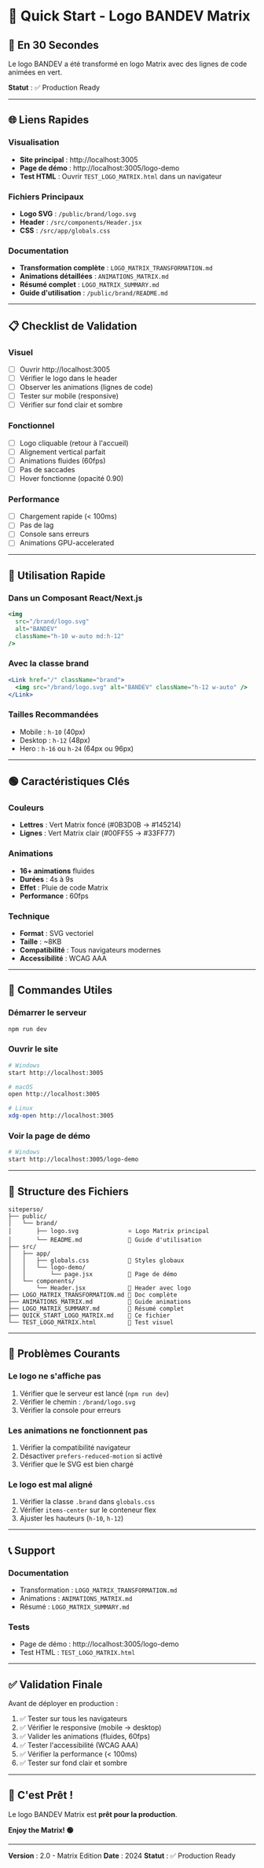 # 🚀 Quick Start - Logo BANDEV Matrix

## 🎯 En 30 Secondes

Le logo BANDEV a été transformé en logo Matrix avec des lignes de code animées en vert.

**Statut** : ✅ Production Ready

---

## 🌐 Liens Rapides

### Visualisation
- **Site principal** : http://localhost:3005
- **Page de démo** : http://localhost:3005/logo-demo
- **Test HTML** : Ouvrir `TEST_LOGO_MATRIX.html` dans un navigateur

### Fichiers Principaux
- **Logo SVG** : `/public/brand/logo.svg`
- **Header** : `/src/components/Header.jsx`
- **CSS** : `/src/app/globals.css`

### Documentation
- **Transformation complète** : `LOGO_MATRIX_TRANSFORMATION.md`
- **Animations détaillées** : `ANIMATIONS_MATRIX.md`
- **Résumé complet** : `LOGO_MATRIX_SUMMARY.md`
- **Guide d'utilisation** : `/public/brand/README.md`

---

## 📋 Checklist de Validation

### Visuel
- [ ] Ouvrir http://localhost:3005
- [ ] Vérifier le logo dans le header
- [ ] Observer les animations (lignes de code)
- [ ] Tester sur mobile (responsive)
- [ ] Vérifier sur fond clair et sombre

### Fonctionnel
- [ ] Logo cliquable (retour à l'accueil)
- [ ] Alignement vertical parfait
- [ ] Animations fluides (60fps)
- [ ] Pas de saccades
- [ ] Hover fonctionne (opacité 0.90)

### Performance
- [ ] Chargement rapide (< 100ms)
- [ ] Pas de lag
- [ ] Console sans erreurs
- [ ] Animations GPU-accelerated

---

## 🎨 Utilisation Rapide

### Dans un Composant React/Next.js
```jsx
<img 
  src="/brand/logo.svg" 
  alt="BANDEV" 
  className="h-10 w-auto md:h-12"
/>
```

### Avec la classe brand
```jsx
<Link href="/" className="brand">
  <img src="/brand/logo.svg" alt="BANDEV" className="h-12 w-auto" />
</Link>
```

### Tailles Recommandées
- Mobile : `h-10` (40px)
- Desktop : `h-12` (48px)
- Hero : `h-16` ou `h-24` (64px ou 96px)

---

## 🟢 Caractéristiques Clés

### Couleurs
- **Lettres** : Vert Matrix foncé (#0B3D0B → #145214)
- **Lignes** : Vert Matrix clair (#00FF55 → #33FF77)

### Animations
- **16+ animations** fluides
- **Durées** : 4s à 9s
- **Effet** : Pluie de code Matrix
- **Performance** : 60fps

### Technique
- **Format** : SVG vectoriel
- **Taille** : ~8KB
- **Compatibilité** : Tous navigateurs modernes
- **Accessibilité** : WCAG AAA

---

## 🔧 Commandes Utiles

### Démarrer le serveur
```bash
npm run dev
```

### Ouvrir le site
```bash
# Windows
start http://localhost:3005

# macOS
open http://localhost:3005

# Linux
xdg-open http://localhost:3005
```

### Voir la page de démo
```bash
# Windows
start http://localhost:3005/logo-demo
```

---

## 📁 Structure des Fichiers

```
siteperso/
├── public/
│   └── brand/
│       ├── logo.svg              ⭐ Logo Matrix principal
│       └── README.md             📖 Guide d'utilisation
├── src/
│   ├── app/
│   │   ├── globals.css           🎨 Styles globaux
│   │   └── logo-demo/
│   │       └── page.jsx          🎨 Page de démo
│   └── components/
│       └── Header.jsx            🔧 Header avec logo
├── LOGO_MATRIX_TRANSFORMATION.md 📖 Doc complète
├── ANIMATIONS_MATRIX.md          📖 Guide animations
├── LOGO_MATRIX_SUMMARY.md        📖 Résumé complet
├── QUICK_START_LOGO_MATRIX.md    📖 Ce fichier
└── TEST_LOGO_MATRIX.html         🧪 Test visuel
```

---

## 🐛 Problèmes Courants

### Le logo ne s'affiche pas
1. Vérifier que le serveur est lancé (`npm run dev`)
2. Vérifier le chemin : `/brand/logo.svg`
3. Vérifier la console pour erreurs

### Les animations ne fonctionnent pas
1. Vérifier la compatibilité navigateur
2. Désactiver `prefers-reduced-motion` si activé
3. Vérifier que le SVG est bien chargé

### Le logo est mal aligné
1. Vérifier la classe `.brand` dans `globals.css`
2. Vérifier `items-center` sur le conteneur flex
3. Ajuster les hauteurs (`h-10`, `h-12`)

---

## 📞 Support

### Documentation
- Transformation : `LOGO_MATRIX_TRANSFORMATION.md`
- Animations : `ANIMATIONS_MATRIX.md`
- Résumé : `LOGO_MATRIX_SUMMARY.md`

### Tests
- Page de démo : http://localhost:3005/logo-demo
- Test HTML : `TEST_LOGO_MATRIX.html`

---

## ✅ Validation Finale

Avant de déployer en production :

1. ✅ Tester sur tous les navigateurs
2. ✅ Vérifier le responsive (mobile → desktop)
3. ✅ Valider les animations (fluides, 60fps)
4. ✅ Tester l'accessibilité (WCAG AAA)
5. ✅ Vérifier la performance (< 100ms)
6. ✅ Tester sur fond clair et sombre

---

## 🎉 C'est Prêt !

Le logo BANDEV Matrix est **prêt pour la production**.

**Enjoy the Matrix! 🟢**

---

**Version** : 2.0 - Matrix Edition
**Date** : 2024
**Statut** : ✅ Production Ready